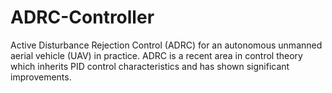 # ADRC-Controller
Active Disturbance Rejection Control (ADRC) for an autonomous unmanned aerial vehicle (UAV) in practice. ADRC is a recent area in control theory which inherits PID control characteristics and has shown significant improvements.
